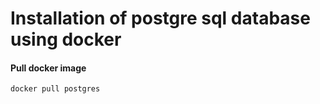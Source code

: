 
# Installation of postgre sql database using docker

#### Pull docker image

```
docker pull postgres
```

####